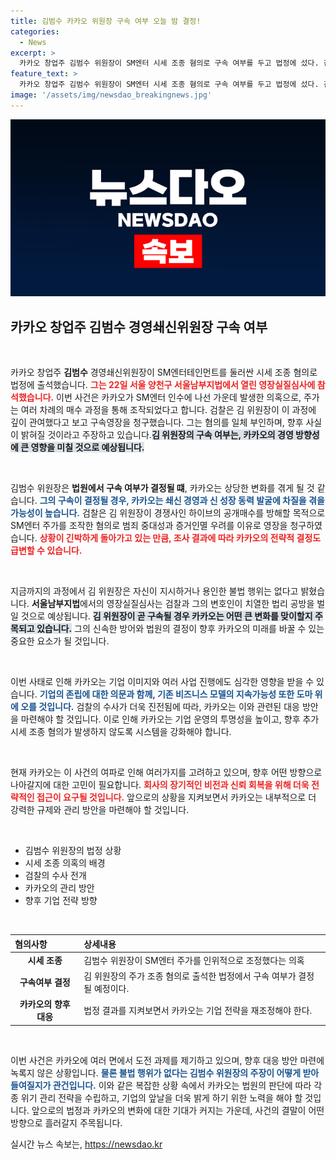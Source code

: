 ```yaml
---
title: 김범수 카카오 위원장 구속 여부 오늘 밤 결정!
categories:
  - News
excerpt: >
  카카오 창업주 김범수 위원장이 SM엔터 시세 조종 혐의로 구속 여부를 두고 법정에 섰다. 검찰은 중대성을 강조하며 영장을 청구했으나, 그는 혐의를 강력히 부인하고 있다. 과연 법원의 판단은? 클릭해 자세히 알아보세요!
feature_text: >
  카카오 창업주 김범수 위원장이 SM엔터 시세 조종 혐의로 구속 여부를 두고 법정에 섰다. 검찰은 중대성을 강조하며 영장을 청구했으나, 그는 혐의를 강력히 부인하고 있다. 과연 법원의 판단은? 클릭해 자세히 알아보세요!
image: '/assets/img/newsdao_breakingnews.jpg'
---
```


<p><img src="/assets/img/newsdao_breakingnews.jpg" alt="firstkoreanews 속보" /></p>

<h2 data-ke-size="size26">카카오 창업주 김범수 경영쇄신위원장 구속 여부</h2>

<p data-ke-size="size16">&nbsp;</p>

<p>카카오 창업주 <b>김범수</b> 경영쇄신위원장이 SM엔터테인먼트를 둘러싼 시세 조종 혐의로 법정에 출석했습니다. <b><span style="color: #ee2323;">그는 22일 서울 양천구 서울남부지법에서 열린 영장실질심사에 참석했습니다.</span></b> 이번 사건은 카카오가 SM엔터 인수에 나선 가운데 발생한 의혹으로, 주가는 여러 차례의 매수 과정을 통해 조작되었다고 합니다. 검찰은 김 위원장이 이 과정에 깊이 관여했다고 보고 구속영장을 청구했습니다. 그는 혐의를 일체 부인하며, 향후 사실이 밝혀질 것이라고 주장하고 있습니다.<b><span style="background-color: #21538527;">김 위원장의 구속 여부는, 카카오의 경영 방향성에 큰 영향을 미칠 것으로 예상됩니다.</span></b></p>

<p data-ke-size="size16">&nbsp;</p>

<p>김범수 위원장은 <b>법원에서 구속 여부가 결정될 떄</b>, 카카오는 상당한 변화를 겪게 될 것 같습니다. <b><span style="color: #1a5490;">그의 구속이 결정될 경우, 카카오는 쇄신 경영과 신 성장 동력 발굴에 차질을 겪을 가능성이 높습니다.</span></b> 검찰은 김 위원장이 경쟁사인 하이브의 공개매수를 방해할 목적으로 SM엔터 주가를 조작한 혐의로 범죄 중대성과 증거인멸 우려를 이유로 영장을 청구하였습니다. <b><span style="color: #ee2323;">상황이 긴박하게 돌아가고 있는 만큼, 조사 결과에 따라 카카오의 전략적 결정도 급변할 수 있습니다.</span></b></p>

<p data-ke-size="size16">&nbsp;</p>

<p>지금까지의 과정에서 김 위원장은 자신이 지시하거나 용인한 불법 행위는 없다고 밝혔습니다. <b>서울남부지법</b>에서의 영장실질심사는 검찰과 그의 변호인이 치열한 법리 공방을 벌일 것으로 예상됩니다. <b><span style="background-color: #21538527;">김 위원장이 곧 구속될 경우 카카오는 어떤 큰 변화를 맞이할지 주목되고 있습니다.</span></b> 그의 신속한 방어와 법원의 결정이 향후 카카오의 미래를 바꿀 수 있는 중요한 요소가 될 것입니다. </p>

<p data-ke-size="size16">&nbsp;</p>

<p>이번 사태로 인해 카카오는 기업 이미지와 여러 사업 진행에도 심각한 영향을 받을 수 있습니다. <b><span style="color: #1a5490;">기업의 존립에 대한 의문과 함께, 기존 비즈니스 모델의 지속가능성 또한 도마 위에 오를 것입니다.</span></b> 검찰의 수사가 더욱 진전됨에 따라, 카카오는 이와 관련된 대응 방안을 마련해야 할 것입니다. 이로 인해 카카오는 기업 운영의 투명성을 높이고, 향후 추가 시세 조종 혐의가 발생하지 않도록 시스템을 강화해야 합니다. </p>

<p data-ke-size="size16">&nbsp;</p>

<p>현재 카카오는 이 사건의 여파로 인해 여러가지를 고려하고 있으며, 향후 어떤 방향으로 나아갈지에 대한 고민이 필요합니다. <b><span style="color: #ee2323;">회사의 장기적인 비전과 신뢰 회복을 위해 더욱 전략적인 접근이 요구될 것입니다.</span></b> 앞으로의 상황을 지켜보면서 카카오는 내부적으로 더 강력한 규제와 관리 방안을 마련해야 할 것입니다. </p>

<p data-ke-size="size16">&nbsp;</p>

<div>
  <ul>
    <li>김범수 위원장의 법정 상황</li>
    <li>시세 조종 의혹의 배경</li>
    <li>검찰의 수사 전개</li>
    <li>카카오의 관리 방안</li>
    <li>향후 기업 전략 방향</li>
  </ul>
</div>

<p data-ke-size="size16">&nbsp;</p>

<table style="width: 100%;">
  <thead>
    <tr>
      <th style="text-align: left;">혐의사항</th>
      <th style="text-align: left;">상세내용</th>
    </tr>
  </thead>
  <tbody>
    <tr>
      <td style="text-align: center; height: 17px;"><b>시세 조종</b></td>
      <td style="text-align: left; height: 17px;">김범수 위원장이 SM엔터 주가를 인위적으로 조정했다는 의혹</td>
    </tr>
    <tr>
      <td style="text-align: center; height: 17px;"><b>구속여부 결정</b></td>
      <td style="text-align: left; height: 17px;">김 위원장의 주가 조종 혐의로 출석한 법정에서 구속 여부가 결정될 예정이다.</td>
    </tr>
    <tr>
      <td style="text-align: center; height: 17px;"><b>카카오의 향후 대응</b></td>
      <td style="text-align: left; height: 17px;">법정 결과를 지켜보면서 카카오는 기업 전략을 재조정해야 한다.</td>
    </tr>
  </tbody>
</table> 

<p data-ke-size="size16">&nbsp;</p>

<p>이번 사건은 카카오에 여러 면에서 도전 과제를 제기하고 있으며, 향후 대응 방안 마련에 녹록지 않은 상황입니다. <b><span style="color: #1a5490;">물론 불법 행위가 없다는 김범수 위원장의 주장이 어떻게 받아들여질지가 관건입니다.</span></b> 이와 같은 복잡한 상황 속에서 카카오는 법원의 판단에 따라 각종 위기 관리 전략을 수립하고, 기업의 앞날을 더욱 밝게 하기 위한 노력을 해야 할 것입니다. 앞으로의 법정과 카카오의 변화에 대한 기대가 커지는 가운데, 사건의 결말이 어떤 방향으로 흘러갈지 주목됩니다.</p>
실시간 뉴스 속보는, <a href="https://newsdao.kr" rel="dofollow">https://newsdao.kr</a>


